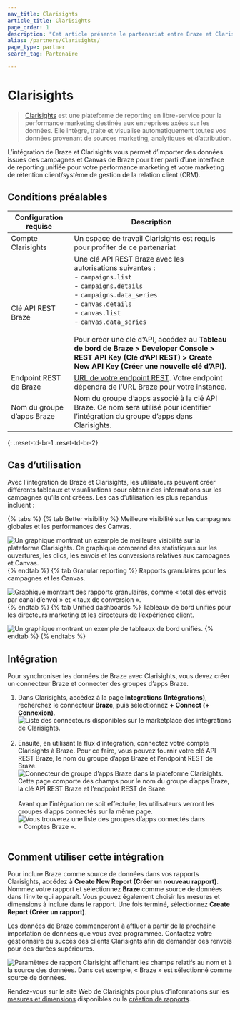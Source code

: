 ```yaml
---
nav_title: Clarisights
article_title: Clarisights
page_order: 1
description: "Cet article présente le partenariat entre Braze et Clarisights, une plateforme de reporting en libre-service pour le performance marketing."
alias: /partners/Clarisights/
page_type: partner
search_tag: Partenaire

---
```


# Clarisights

> [Clarisights][2] est une plateforme de reporting en libre-service pour la performance marketing destinée aux entreprises axées sur les données. Elle intègre, traite et visualise automatiquement toutes vos données provenant de sources marketing, analytiques et d’attribution.

L’intégration de Braze et Clarisights vous permet d’importer des données issues des campagnes et Canvas de Braze pour tirer parti d’une interface de reporting unifiée pour votre performance marketing et votre marketing de rétention client/système de gestion de la relation client (CRM).

## Conditions préalables

| Configuration requise | Description |
| ----------- | ----------- |
| Compte Clarisights | Un espace de travail Clarisights est requis pour profiter de ce partenariat |
| Clé API REST Braze | Une clé API REST Braze avec les autorisations suivantes :  <br> - `campaigns.list` <br>  - `campaigns.details`<br> - `campaigns.data_series` <br> - `canvas.details`<br> - `canvas.list` <br>  - `canvas.data_series` <br><br> Pour créer une clé d’API, accédez au **Tableau de bord de Braze > Developer Console > REST API Key (Clé d’API REST) > Create New API Key (Créer une nouvelle clé d’API)**. |
| Endpoint REST de Braze | [URL de votre endpoint REST][1]. Votre endpoint dépendra de l’URL Braze pour votre instance. |
| Nom du groupe d’apps Braze | Nom du groupe d’apps associé à la clé API Braze. Ce nom sera utilisé pour identifier l’intégration du groupe d’apps dans Clarisights. |
{: .reset-td-br-1 .reset-td-br-2}

## Cas d’utilisation

Avec l’intégration de Braze et Clarisights, les utilisateurs peuvent créer différents tableaux et visualisations pour obtenir des informations sur les campagnes qu’ils ont créées. Les cas d’utilisation les plus répandus incluent :

{% tabs %}
{% tab Better visibility %}
Meilleure visibilité sur les campagnes globales et les performances des Canvas.

![Un graphique montrant un exemple de meilleure visibilité sur la plateforme Clarisights. Ce graphique comprend des statistiques sur les ouvertures, les clics, les envois et les conversions relatives aux campagnes et Canvas.]({{site.baseurl}}/assets/img/clarisights/overall_view.png)
{% endtab %}
{% tab Granular reporting %}
Rapports granulaires pour les campagnes et les Canvas.

![Graphique montrant des rapports granulaires, comme « total des envois par canal d’envoi » et « taux de conversion ».]({{site.baseurl}}/assets/img/clarisights/unified_dashboard.png)
{% endtab %}
{% tab Unified dashboards %}
Tableaux de bord unifiés pour les directeurs marketing et les directeurs de l’expérience client.

![Un graphique montrant un exemple de tableaux de bord unifiés.]({{site.baseurl}}/assets/img/clarisights/granular_reporting.png)
{% endtab %}
{% endtabs %}

## Intégration

Pour synchroniser les données de Braze avec Clarisights, vous devez créer un connecteur Braze et connecter des groupes d’apps Braze.

1. Dans Clarisights, accédez à la page **Integrations (Intégrations)**, recherchez le connecteur **Braze**, puis sélectionnez **+ Connect (+ Connexion)**.<br>![Liste des connecteurs disponibles sur le marketplace des intégrations de Clarisights.][6]<br><br>
2. Ensuite, en utilisant le flux d’intégration, connectez votre compte Clarisights à Braze. Pour ce faire, vous pouvez fournir votre clé API REST Braze, le nom du groupe d’apps Braze et l’endpoint REST de Braze.<br>![Connecteur de groupe d’apps Braze dans la plateforme Clarisights. Cette page comporte des champs pour le nom du groupe d’apps Braze, la clé API REST Braze et l’endpoint REST de Braze.][7]<br><br>Avant que l’intégration ne soit effectuée, les utilisateurs verront les groupes d’apps connectés sur la même page.<br>![Vous trouverez une liste des groupes d’apps connectés dans « Comptes Braze ».][9]<br><br>

## Comment utiliser cette intégration

Pour inclure Braze comme source de données dans vos rapports Clarisights, accédez à **Create New Report (Créer un nouveau rapport)**. Nommez votre rapport et sélectionnez **Braze** comme source de données dans l’invite qui apparaît. Vous pouvez également choisir les mesures et dimensions à inclure dans le rapport. Une fois terminé, sélectionnez **Create Report (Créer un rapport)**. 

Les données de Braze commenceront à affluer à partir de la prochaine importation de données que vous avez programmée. Contactez votre gestionnaire du succès des clients Clarisights afin de demander des renvois pour des durées supérieures. 

![Paramètres de rapport Clarisight affichant les champs relatifs au nom et à la source des données. Dans cet exemple, « Braze » est sélectionné comme source de données.][8]

Rendez-vous sur le site Web de Clarisights pour plus d’informations sur les [mesures et dimensions][10] disponibles ou la [création de rapports][11].

[1]: {{site.baseurl}}/developer_guide/rest_api/basics/#endpoints
[2]: https://clarisights.com
[3]: {{site.baseurl}}/assets/img/clarisights/overall_view.png
[4]: {{site.baseurl}}/assets/img/clarisights/unified_dashboard.png
[5]: {{site.baseurl}}/assets/img/clarisights/granular_reporting.png
[6]: {{site.baseurl}}/assets/img/clarisights/integrations.png
[7]: {{site.baseurl}}/assets/img/clarisights/braze_flow.png
[8]: {{site.baseurl}}/assets/img/clarisights/braze_report.png
[9]: {{site.baseurl}}/assets/img/clarisights/connected.png
[10]: https://help.clarisights.com/en/articles/5670864-braze-metrics-and-dimensions
[11]: https://help.clarisights.com/en/articles/1421478-creating-a-report-using-clarisights
